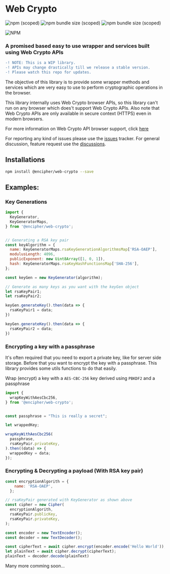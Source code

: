 # Web Crypto

![npm (scoped)](https://img.shields.io/npm/v/@encipher/web-crypto)
![npm bundle size (scoped)](https://img.shields.io/bundlephobia/min/@encipher/web-crypto)
![npm bundle size (scoped)](https://img.shields.io/bundlephobia/minzip/@encipher/web-crypto)

![NPM](https://img.shields.io/npm/l/@encipher/web-crypto)

### A promised based easy to use wrapper and services built using Web Crypto APIs

```diff
-! NOTE: This is a WIP library.
-! APIs may change drastically till we release a stable version.
-! Please watch this repo for updates.
```

The objective of this library is to provide some wrapper methods and services which are very easy to use to perform cryptographic operations in the browser.

This library internally uses Web Crypto browser APIs, so this library can't run on any browser which does't support Web Crypto APIs. Also note that Web Crypto APIs are only available in secure context (HTTPS) even in modern browsers.

For more information on Web Crypto API browser support, click [here](https://caniuse.com/cryptography)

For reporting any kind of issues please use the [issues](/../../issues) tracker. For general discussion, feature request use the [discussions](/../../discussions).

## Installations

```bash
npm install @encipher/web-crypto --save
```

## Examples:

### Key Generations

```JavaScript
import {
  KeyGenerator,
  KeyGeneratorMaps,
} from '@encipher/web-crypto';


// Generating a RSA key pair
const keyAlgorithm = {
  name: KeyGeneratorMaps.rsaKeyGenerationAlgorithmsMap['RSA-OAEP'],
  modulusLength: 4096,
  publicExponent: new Uint8Array([1, 0, 1]),
  hash: KeyGeneratorMaps.rsaKeyHashFunctionsMap['SHA-256'],
};

const keyGen = new KeyGenerator(algorithm);

// Generate as many keys as you want with the keyGen object
let rsaKeyPair1;
let rsaKeyPair2;

keyGen.generateKey().then(data => {
  rsaKeyPair1 = data;
})

keyGen.generateKey().then(data => {
  rsaKeyPair2 = data;
})
```

### Encrypting a key with a passphrase

It's often required that you need to export a private key, like for server side storage. Before that you want to encrypt the key with a passphrase.
This library provides some utils functions to do that easily.

Wrap (encrypt) a key with a `AES-CBC-256` key derived using `PBKDF2` and a passphrase

```JavaScript
import {
  wrapKeyWithAesCbc256,
} from '@encipher/web-crypto';


const passphrase = "This is really a secret";

let wrappedKey;

wrapKeyWithAesCbc256(
  passphrase,
  rsaKeyPair.privateKey,
).then((data) => {
  wrappedKey = data;
});
```

### Encrypting & Decrypting a payload (With RSA key pair)

```JavaScript
const encryptionAlgorith = {
    name: 'RSA-OAEP',
  };

// rsaKeyPair generated with KeyGenerator as shown above
const cipher = new Cipher(
  encryptionAlgorith,
  rsaKeyPair.publicKey,
  rsaKeyPair.privateKey,
);

const encoder = new TextEncoder();
const decoder = new TextDecoder();

const cipherText = await cipher.encrypt(encoder.encode('Hello World'));
let plainText = await cipher.decrypt(cipherText);
plainText = decoder.decode(plainText)
```

Many more comming soon...
